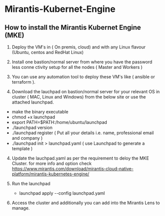 # Mirantis-Kubernet-Engine

How to install the Mirantis Kubernet Engine (MKE)
-------------------------------------------------
1. Deploy the VM's in ( On premis, cloud) and with any Linux flavour (Ubuntu, centos and RedHat Linux)

2. Install one bastion/normal server from where you have the password less conne
ctivity setup for all the nodes ( Master and Workers )

3. You can use any automation tool to deploy these VM's like ( ansible or terraform ).

4. Download the lauchpad on bastion/normal server for your relevant OS in cluster ( MAC, Linux and Windows) from the below site or use the attached launchpad.
  -  make the binary executable
  -  chmod +x launchpad
  -  export PATH=$PATH:/home/ubuntu/launchpad
  -  ./launchpad version
  -  ./launchpad register ( Put all your details i.e. name, professional email and company )
  -  ./launchpad init > launchpad.yaml ( use Launchpad to generate a template )

4. Update the lauchpad.yaml as per the requirement to deloy the MKE Cluster.
   for more info and option check https://www.mirantis.com/download/mirantis-cloud-native-platform/mirantis-kubernetes-engine/

5. Run the launchpad 
   - launchpad apply --config launchpad.yaml

6. Access the cluster and additionally you can add into the Mirantis Lens to manage.
